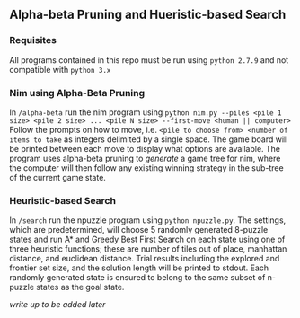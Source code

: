 ## Alpha-beta Pruning and Hueristic-based Search

### Requisites
All programs contained in this repo must be run using `python 2.7.9` and not compatible with `python 3.x`

### Nim using Alpha-Beta Pruning
In `/alpha-beta` run the nim program using 
`python nim.py --piles <pile 1 size> <pile 2 size> ... <pile N size> --first-move <human || computer>`
Follow the prompts on how to move, i.e. `<pile to choose from> <number of items to take` as integers delimited by a single space. The game board will be printed between each move to display what options are available.
The program uses alpha-beta pruning to _generate_ a game tree for nim, where the computer will then follow any existing winning strategy in the sub-tree of the current game state.

### Heuristic-based Search
In `/search` run the npuzzle program using `python npuzzle.py`. The settings, which are predetermined, will choose 5 randomly generated 8-puzzle states and run A* and Greedy Best First Search on each state using one of three heuristic functions; these are number of tiles out of place, manhattan distance, and euclidean distance. Trial results including the explored and frontier set size, and the solution length will be printed to stdout. Each randomly generated state is ensured to belong to the same subset of n-puzzle states as the goal state.

_write up to be added later_
